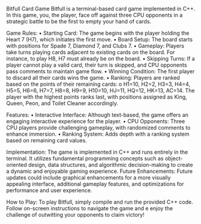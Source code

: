 Bitfull Card Game
Bitfull is a terminal-based card game implemented in C++. In this game, you, the player, face off against three CPU opponents in a strategic battle to be the first to empty your hand of cards.

Game Rules:
•	Starting Card: The game begins with the player holding the Heart 7 (H7), which initiates the first move.
•	Board Setup: The board starts with positions for Spade 7, Diamond 7, and Clubs 7.
•	Gameplay: Players take turns playing cards adjacent to existing cards on the board. For instance, to play H8, H7 must already be on the board.
•	Skipping Turns: If a player cannot play a valid card, their turn is skipped, and CPU opponents pass comments to maintain 
  game flow.
•	Winning Condition: The first player to discard all their cards wins the game.
•	Ranking: Players are ranked based on the points of their remaining cards:
  o	H1=10, H2=2, H3=3, H4=4, H5=5, H6=6, H7=7, H8=8, H9=9, H10=10, HJ=11, HQ=12, HK=13, AC=14. The player with the highest 
  points ranks last, with positions assigned as King, Queen, Peon, and Toilet Cleaner accordingly.

Features:
•	Interactive Interface: Although text-based, the game offers an engaging interactive experience for the player.
•	CPU Opponents: Three CPU players provide challenging gameplay, with randomized comments to enhance immersion.
•	Ranking System: Adds depth with a ranking system based on remaining card values.

Implementation:
  The game is implemented in C++ and runs entirely in the terminal. It utilizes fundamental programming concepts such as 
  object-oriented design, data structures, and algorithmic decision-making to create a dynamic and enjoyable gaming 
  experience.
  Future Enhancements:
  Future updates could include graphical enhancements for a more visually appealing interface, additional gameplay features, 
  and optimizations for performance and user experience.
  
How to Play:
  To play Bitfull, simply compile and run the provided C++ code. Follow on-screen instructions to navigate the game and e 
  enjoy the challenge of outwitting your opponents to claim victory!

